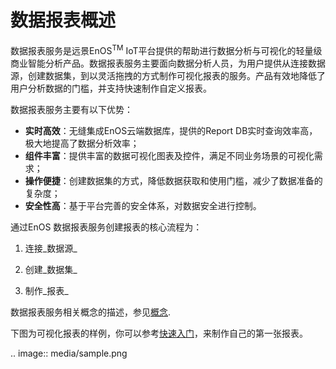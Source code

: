 # 数据报表概述

数据报表服务是远景EnOS<sup>TM</sup> IoT平台提供的帮助进行数据分析与可视化的轻量级商业智能分析产品。数据报表服务主要面向数据分析人员，为用户提供从连接数据源，创建数据集，到以灵活拖拽的方式制作可视化报表的服务。产品有效地降低了用户分析数据的门槛，并支持快速制作自定义报表。

数据报表服务主要有以下优势：

- **实时高效**：无缝集成EnOS云端数据库，提供的Report DB实时查询效率高，极大地提高了数据分析效率；
- **组件丰富**：提供丰富的数据可视化图表及控件，满足不同业务场景的可视化需求；
- **操作便捷**：创建数据集的方式，降低数据获取和使用门槛，减少了数据准备的复杂度；
- **安全性高**：基于平台完善的安全体系，对数据安全进行控制。

通过EnOS 数据报表服务创建报表的核心流程为：

1. 连接_数据源_

2. 创建_数据集_

3. 制作_报表_

数据报表服务相关概念的描述，参见[概念](report_concepts).

下图为可视化报表的样例，你可以参考[快速入门](gettingstarted_report)，来制作自己的第一张报表。

.. image:: media/sample.png

<!--end-->
